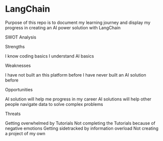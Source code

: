 # LangChain
Purpose of this repo is to document my learning journey and display my progress in creating an AI power solution with LangChain

SWOT Analysis

Strengths 

I know coding basics
I understand AI basics

Weaknesses 

I have not built an this platform before 
I have never built an AI solution before 

Opportunities 

AI solution will help me progress in my career
AI solutions will help other people navigate data to solve complex problems

Threats 

Getting overwhelmed by Tutorials
Not completing the Tutorials because of negative emotions 
Getting sidetracked by information overload
Not creating a project of my own 
